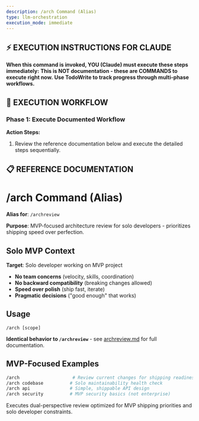 ```yaml
---
description: /arch Command (Alias)
type: llm-orchestration
execution_mode: immediate
---
```

## ⚡ EXECUTION INSTRUCTIONS FOR CLAUDE
**When this command is invoked, YOU (Claude) must execute these steps immediately:**
**This is NOT documentation - these are COMMANDS to execute right now.**
**Use TodoWrite to track progress through multi-phase workflows.**

## 🚨 EXECUTION WORKFLOW

### Phase 1: Execute Documented Workflow

**Action Steps:**
1. Review the reference documentation below and execute the detailed steps sequentially.

## 📋 REFERENCE DOCUMENTATION

# /arch Command (Alias)

**Alias for**: `/archreview`

**Purpose**: MVP-focused architecture review for solo developers - prioritizes shipping speed over perfection.

## Solo MVP Context

**Target**: Solo developer working on MVP project
- **No team concerns** (velocity, skills, coordination)
- **No backward compatibility** (breaking changes allowed)
- **Speed over polish** (ship fast, iterate)
- **Pragmatic decisions** ("good enough" that works)

## Usage

```
/arch [scope]
```

**Identical behavior to `/archreview`** - see [archreview.md](./archreview.md) for full documentation.

## MVP-Focused Examples

```bash
/arch                    # Review current changes for shipping readiness
/arch codebase          # Solo maintainability health check
/arch api               # Simple, shippable API design
/arch security          # MVP security basics (not enterprise)
```

Executes dual-perspective review optimized for MVP shipping priorities and solo developer constraints.
